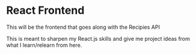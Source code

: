 # React Frontend

This will be the frontend that goes along with the Recipies API

This is meant to sharpen my React.js skills and give me project ideas from what I learn/relearn from here.
